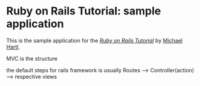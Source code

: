 

# Ruby on Rails Tutorial: sample application

This is the sample application for
the [*Ruby on Rails Tutorial*](http://railstutorial.org/)
by [Michael Hartl](http://michaelhartl.com/).

MVC is the structure

the default steps for rails framework is usually Routes  --> Controller(action) --> respective views
